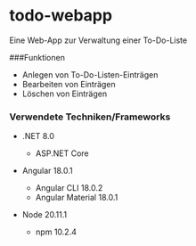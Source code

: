 # todo-webapp
 Eine Web-App zur Verwaltung einer To-Do-Liste

###Funktionen
- Anlegen von To-Do-Listen-Einträgen
- Bearbeiten von Einträgen
- Löschen von Einträgen
### Verwendete Techniken/Frameworks

- .NET 8.0
    - ASP.NET Core

- Angular 18.0.1
    - Angular CLI 18.0.2
    - Angular Material 18.0.1

- Node 20.11.1
    - npm 10.2.4 
